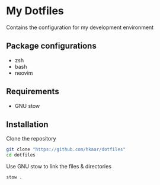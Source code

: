 # My Dotfiles

Contains the configuration for my development environment

## Package configurations

- zsh
- bash
- neovim

## Requirements

- GNU stow

## Installation

Clone the repository

```bash
git clone "https://github.com/hkaar/dotfiles"
cd dotfiles
```

Use GNU stow to link the files & directories

```bash
stow .
```
